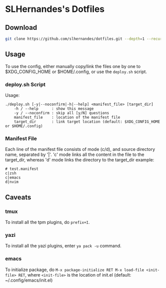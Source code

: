 # SLHernandes's Dotfiles
## Download

```sh
git clone https://github.com/slhernandes/dotfiles.git --depth=1 --recurse-submodules
```

## Usage

To use the config, either manually copy/link the files one by one to \$XDG_CONFIG_HOME or \$HOME/.config,
or use the ```deploy.sh``` script.

### deploy.sh Script

Usage:
```
./deploy.sh [-y|--noconfirm|-h|--help] <manifest_file> [target_dir]
    -h / --help      : show this message
    -y / --noconfirm : skip all [y/N] questions
    manifest_file    : location of the manifest file
    target_dir       : link target location (default: $XDG_CONFIG_HOME or $HOME/.config)
```

### Manifest File

Each line of the manifest file consists of mode (c/d), and source directory name, separated by '|'.
'c' mode links all the content in the file to the target_dir, whereas 'd' mode links the directory
to the target_dir
example:
```
# test.manifest
c|zsh
c|emacs
d|nvim
```

## Caveats

### tmux

To install all the tpm plugins, do ```prefix+I```.

### yazi

To install all the yazi plugins, enter ```ya pack -u``` command.

### emacs

To initialize package, do ```M-x package-initialize RET M-x load-file <init-file> RET```,
where ```<init-file>``` is the location of init.el (default: ~/.config/emacs/init.el)
